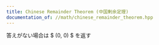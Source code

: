 ```yaml
---
title: Chinese Remainder Theorem (中国剰余定理)
documentation_of: //math/chinese_remainder_theorem.hpp
---
```


答えがない場合は $ (0, 0) $ を返す